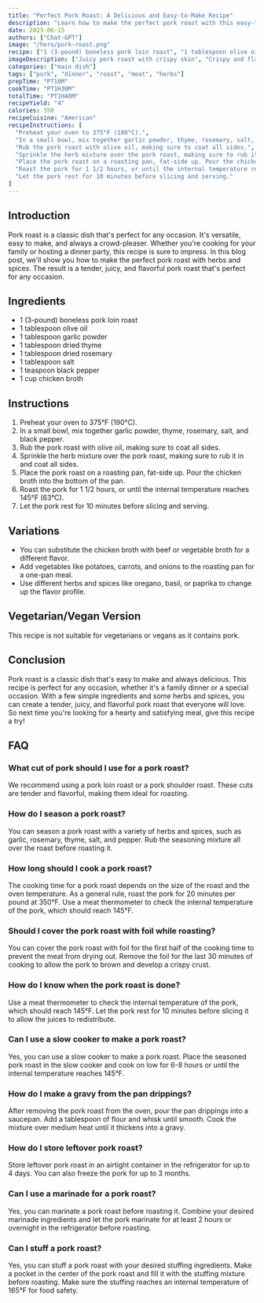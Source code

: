 ```yaml
---
title: "Perfect Pork Roast: A Delicious and Easy-to-Make Recipe"
description: "Learn how to make the perfect pork roast with this easy-to-follow recipe. This dish is perfect for any occasion, whether it's a family dinner or a special occasion. The pork roast is tender, juicy, and full of flavor, making it a crowd-pleaser every time."
date: 2023-06-15
authors: ["Chat-GPT"]
image: "/hero/pork-roast.png"
recipe: ["1 (3-pound) boneless pork loin roast", "1 tablespoon olive oil", "1 tablespoon garlic powder", "1 tablespoon dried thyme", "1 tablespoon dried rosemary", "1 tablespoon salt", "1 teaspoon black pepper", "1 cup chicken broth"]
imageDescription: ["Juicy pork roast with crispy skin", "Crispy and flavorful pork roast", "Tender pork roast with herbs and spices", "Juicy pork roast with a golden-brown crust"]
categories: ["main dish"]
tags: ["pork", "dinner", "roast", "meat", "herbs"]
prepTime: "PT10M"
cookTime: "PT1H30M"
totalTime: "PT1H40M"
recipeYield: "4"
calories: 350
recipeCuisine: "American"
recipeInstructions: [
  "Preheat your oven to 375°F (190°C).",
  "In a small bowl, mix together garlic powder, thyme, rosemary, salt, and black pepper.",
  "Rub the pork roast with olive oil, making sure to coat all sides.",
  "Sprinkle the herb mixture over the pork roast, making sure to rub it in and coat all sides.",
  "Place the pork roast on a roasting pan, fat-side up. Pour the chicken broth into the bottom of the pan.",
  "Roast the pork for 1 1/2 hours, or until the internal temperature reaches 145°F (63°C).",
  "Let the pork rest for 10 minutes before slicing and serving."
]
---
```


## Introduction

Pork roast is a classic dish that's perfect for any occasion. It's versatile, easy to make, and always a crowd-pleaser. Whether you're cooking for your family or hosting a dinner party, this recipe is sure to impress. In this blog post, we'll show you how to make the perfect pork roast with herbs and spices. The result is a tender, juicy, and flavorful pork roast that's perfect for any occasion.

## Ingredients

- 1 (3-pound) boneless pork loin roast
- 1 tablespoon olive oil
- 1 tablespoon garlic powder
- 1 tablespoon dried thyme
- 1 tablespoon dried rosemary
- 1 tablespoon salt
- 1 teaspoon black pepper
- 1 cup chicken broth

## Instructions

1. Preheat your oven to 375°F (190°C).
2. In a small bowl, mix together garlic powder, thyme, rosemary, salt, and black pepper.
3. Rub the pork roast with olive oil, making sure to coat all sides.
4. Sprinkle the herb mixture over the pork roast, making sure to rub it in and coat all sides.
5. Place the pork roast on a roasting pan, fat-side up. Pour the chicken broth into the bottom of the pan.
6. Roast the pork for 1 1/2 hours, or until the internal temperature reaches 145°F (63°C).
7. Let the pork rest for 10 minutes before slicing and serving.

## Variations

- You can substitute the chicken broth with beef or vegetable broth for a different flavor.
- Add vegetables like potatoes, carrots, and onions to the roasting pan for a one-pan meal.
- Use different herbs and spices like oregano, basil, or paprika to change up the flavor profile.

## Vegetarian/Vegan Version

This recipe is not suitable for vegetarians or vegans as it contains pork.

## Conclusion

Pork roast is a classic dish that's easy to make and always delicious. This recipe is perfect for any occasion, whether it's a family dinner or a special occasion. With a few simple ingredients and some herbs and spices, you can create a tender, juicy, and flavorful pork roast that everyone will love. So next time you're looking for a hearty and satisfying meal, give this recipe a try!

## FAQ

### What cut of pork should I use for a pork roast?

We recommend using a pork loin roast or a pork shoulder roast. These cuts are tender and flavorful, making them ideal for roasting.

### How do I season a pork roast?

You can season a pork roast with a variety of herbs and spices, such as garlic, rosemary, thyme, salt, and pepper. Rub the seasoning mixture all over the roast before roasting it.

### How long should I cook a pork roast?

The cooking time for a pork roast depends on the size of the roast and the oven temperature. As a general rule, roast the pork for 20 minutes per pound at 350°F. Use a meat thermometer to check the internal temperature of the pork, which should reach 145°F.

### Should I cover the pork roast with foil while roasting?

You can cover the pork roast with foil for the first half of the cooking time to prevent the meat from drying out. Remove the foil for the last 30 minutes of cooking to allow the pork to brown and develop a crispy crust.

### How do I know when the pork roast is done?

Use a meat thermometer to check the internal temperature of the pork, which should reach 145°F. Let the pork rest for 10 minutes before slicing it to allow the juices to redistribute.

### Can I use a slow cooker to make a pork roast?

Yes, you can use a slow cooker to make a pork roast. Place the seasoned pork roast in the slow cooker and cook on low for 6-8 hours or until the internal temperature reaches 145°F.

### How do I make a gravy from the pan drippings?

After removing the pork roast from the oven, pour the pan drippings into a saucepan. Add a tablespoon of flour and whisk until smooth. Cook the mixture over medium heat until it thickens into a gravy.

### How do I store leftover pork roast?

Store leftover pork roast in an airtight container in the refrigerator for up to 4 days. You can also freeze the pork for up to 3 months.

### Can I use a marinade for a pork roast?

Yes, you can marinate a pork roast before roasting it. Combine your desired marinade ingredients and let the pork marinate for at least 2 hours or overnight in the refrigerator before roasting.

### Can I stuff a pork roast?

Yes, you can stuff a pork roast with your desired stuffing ingredients. Make a pocket in the center of the pork roast and fill it with the stuffing mixture before roasting. Make sure the stuffing reaches an internal temperature of 165°F for food safety.